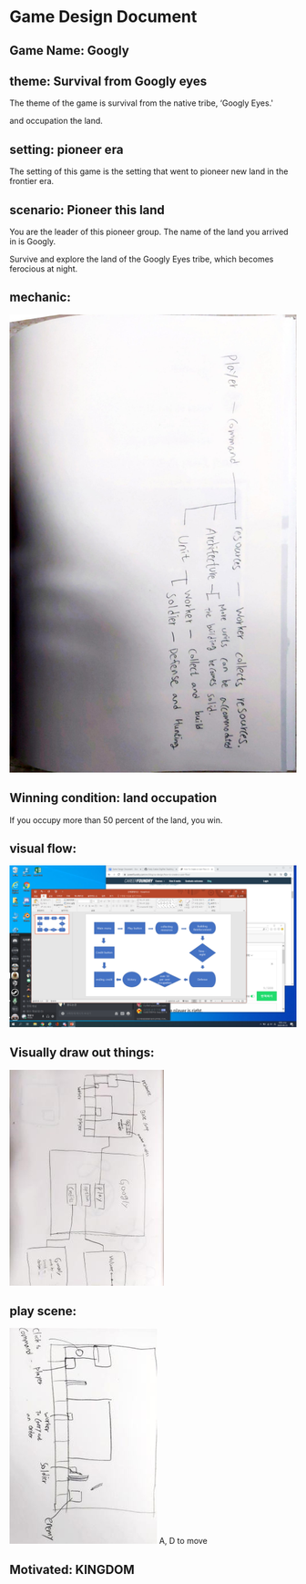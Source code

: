 # Game Design Document
## Game Name: Googly
## theme: Survival from Googly eyes

The theme of the game is survival from the native tribe, ‘Googly Eyes.'

and occupation the land.

## setting: pioneer era

The setting of this game is the setting that went to pioneer new land in the frontier era.


## scenario: Pioneer this land

You are the leader of this pioneer group. The name of the land you arrived in is Googly. 

Survive and explore the land of the Googly Eyes tribe, which becomes ferocious at night.


## mechanic:
![mechanic](https://github.com/Rudy-Castan-DigiPen-Teaching/final-project-junsujang-digipen/blob/master/mechanic.jpg)


## Winning condition: land occupation

If you occupy more than 50 percent of the land, you win.


## visual flow: 
![visual flow](https://github.com/Rudy-Castan-DigiPen-Teaching/final-project-junsujang-digipen/blob/master/visual%20flow.png)

## Visually draw out things:
![visually draw](https://github.com/Rudy-Castan-DigiPen-Teaching/final-project-junsujang-digipen/blob/master/visually%20draw.jpg)

## play scene: 
![playscene](https://github.com/Rudy-Castan-DigiPen-Teaching/final-project-junsujang-digipen/blob/master/playscene.jpg)
A, D to move



## Motivated: KINGDOM

